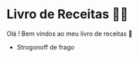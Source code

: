 # Livro de Receitas  :cook:

Olá ! Bem vindos ao meu livro de receitas :wave:

- Strogonoff de frago 

 
